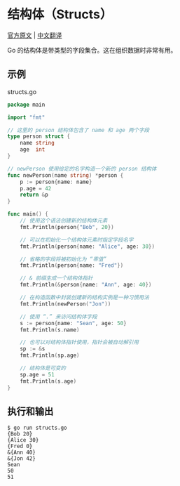 # 结构体（Structs）

[官方原文](https://gobyexample.com/structs) | [中文翻译](https://gobyexample-cn.github.io/structs)

Go 的结构体是带类型的字段集合。这在组织数据时非常有用。

## 示例

structs.go

```go
package main

import "fmt"

// 这里的 person 结构体包含了 name 和 age 两个字段
type person struct {
	name string
	age  int
}

// newPerson 使用给定的名字构造一个新的 person 结构体
func newPerson(name string) *person {
	p := person{name: name}
	p.age = 42
	return &p
}

func main() {
	// 使用这个语法创建新的结构体元素
	fmt.Println(person{"Bob", 20})

	// 可以在初始化一个结构体元素时指定字段名字
	fmt.Println(person{name: "Alice", age: 30})

	// 省略的字段将被初始化为 “零值”
	fmt.Println(person{name: "Fred"})

	// & 前缀生成一个结构体指针
	fmt.Println(&person{name: "Ann", age: 40})

	// 在构造函数中封装创建新的结构实例是一种习惯用法
	fmt.Println(newPerson("Jon"))

	// 使用 “.” 来访问结构体字段
	s := person{name: "Sean", age: 50}
	fmt.Println(s.name)

	// 也可以对结构体指针使用，指针会被自动解引用
	sp := &s
	fmt.Println(sp.age)

	// 结构体是可变的
	sp.age = 51
	fmt.Println(s.age)
}
```

## 执行和输出

```
$ go run structs.go
{Bob 20}
{Alice 30}
{Fred 0}
&{Ann 40}
&{Jon 42}
Sean
50
51
```
